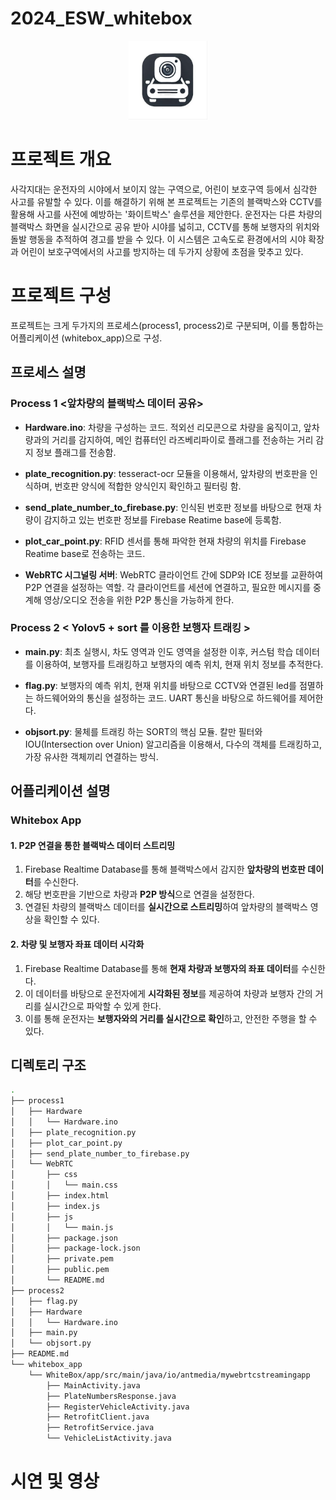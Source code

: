 # 2024_ESW_whitebox
<div align="center">
  <img src="image/logo.jpg" alt="프로젝트 로고" width="25%"/>
</div>

# 프로젝트 개요
사각지대는 운전자의 시야에서 보이지 않는 구역으로, 어린이 보호구역 등에서 심각한 사고를 유발할 수 있다. 이를 해결하기 위해 본 프로젝트는 기존의 블랙박스와 CCTV를 활용해 사고를 사전에 예방하는 '화이트박스' 솔루션을 제안한다. 운전자는 다른 차량의 블랙박스 화면을 실시간으로 공유 받아 시야를 넓히고, CCTV를 통해 보행자의 위치와 돌발 행동을 추적하여 경고를 받을 수 있다. 이 시스템은 고속도로 환경에서의 시야 확장과 어린이 보호구역에서의 사고를 방지하는 데 두가지 상황에 초점을 맞추고 있다.

# 프로젝트 구성

프로젝트는 크게 두가지의 프로세스(process1, process2)로 구분되며, 이를 통합하는 어플리케이션 (whitebox_app)으로 구성.

## 프로세스 설명

### Process 1 <앞차량의 블랙박스 데이터 공유>
- **Hardware.ino**: 차량을 구성하는 코드. 적외선 리모콘으로 차량을 움직이고, 앞차량과의 거리를 감지하여, 메인 컴퓨터인 라즈베리파이로 플래그를 전송하는 거리 감지 정보 플래그를 전송함.
  
- **plate_recognition.py**: tesseract-ocr 모듈을 이용해서, 앞차량의 번호판을 인식하며, 번호판 양식에 적합한 양식인지 확인하고 필터링 함.
  
- **send_plate_number_to_firebase.py**: 인식된 번호판 정보를 바탕으로 현재 차량이 감지하고 있는 번호판 정보를 Firebase Reatime base에 등록함.
  
- **plot_car_point.py**: RFID 센서를 통해 파악한 현재 차량의 위치를 Firebase Reatime base로 전송하는 코드.
  
- **WebRTC 시그널링 서버**: WebRTC 클라이언트 간에 SDP와 ICE 정보를 교환하여 P2P 연결을 설정하는 역할. 각 클라이언트를 세션에 연결하고, 필요한 메시지를 중계해 영상/오디오 전송을 위한 P2P 통신을 가능하게 한다.

### Process 2 < Yolov5 + sort 를 이용한 보행자 트래킹 > 
- **main.py**: 최초 실행시, 차도 영역과 인도 영역을 설정한 이후, 커스텀 학습 데이터를 이용하여, 보행자를 트래킹하고 보행자의 예측 위치, 현재 위치 정보를 추적한다.
  
- **flag.py**: 보행자의 예측 위치, 현재 위치를 바탕으로 CCTV와 연결된 led를 점멸하는 하드웨어와의 통신을 설정하는 코드. UART 통신을 바탕으로 하드웨어를 제어한다.
  
- **objsort.py**: 물체를 트래킹 하는 SORT의 핵심 모듈. 칼만 필터와 IOU(Intersection over Union) 알고리즘을 이용해서, 다수의 객체를 트래킹하고, 가장 유사한 객체끼리 연결하는 방식.

## 어플리케이션 설명

### Whitebox App

#### 1. P2P 연결을 통한 블랙박스 데이터 스트리밍
  1. Firebase Realtime Database를 통해 블랙박스에서 감지한 **앞차량의 번호판 데이터**를 수신한다.
  2. 해당 번호판을 기반으로 차량과 **P2P 방식**으로 연결을 설정한다.
  3. 연결된 차량의 블랙박스 데이터를 **실시간으로 스트리밍**하여 앞차량의 블랙박스 영상을 확인할 수 있다.

#### 2. 차량 및 보행자 좌표 데이터 시각화
  1. Firebase Realtime Database를 통해 **현재 차량과 보행자의 좌표 데이터**를 수신한다.
  2. 이 데이터를 바탕으로 운전자에게 **시각화된 정보**를 제공하여 차량과 보행자 간의 거리를 실시간으로 파악할 수 있게 한다.
  3. 이를 통해 운전자는 **보행자와의 거리를 실시간으로 확인**하고, 안전한 주행을 할 수 있다.

## 디렉토리 구조

```bash
.
├── process1
│   ├── Hardware
│   │   └── Hardware.ino
│   ├── plate_recognition.py
│   ├── plot_car_point.py
│   ├── send_plate_number_to_firebase.py
│   └── WebRTC
│       ├── css
│       │   └── main.css
│       ├── index.html
│       ├── index.js
│       ├── js
│       │   └── main.js
│       ├── package.json
│       ├── package-lock.json
│       ├── private.pem
│       ├── public.pem
│       └── README.md
├── process2
│   ├── flag.py
│   ├── Hardware
│   │   └── Hardware.ino
│   ├── main.py
│   └── objsort.py
├── README.md
└── whitebox_app
    └── WhiteBox/app/src/main/java/io/antmedia/mywebrtcstreamingapp
        ├── MainActivity.java
        ├── PlateNumbersResponse.java
        ├── RegisterVehicleActivity.java
        ├── RetrofitClient.java
        ├── RetrofitService.java
        └── VehicleListActivity.java


```

# 시연 및 영상


